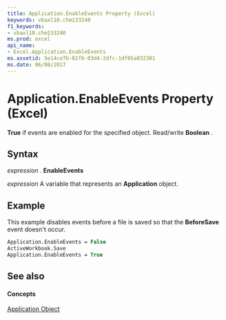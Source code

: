 ```yaml
---
title: Application.EnableEvents Property (Excel)
keywords: vbaxl10.chm133240
f1_keywords:
- vbaxl10.chm133240
ms.prod: excel
api_name:
- Excel.Application.EnableEvents
ms.assetid: 5e14ce7b-02f6-03d4-2dfc-1df05a032301
ms.date: 06/08/2017
---
```



# Application.EnableEvents Property (Excel)

 **True** if events are enabled for the specified object. Read/write **Boolean** .


## Syntax

 _expression_ . **EnableEvents**

 _expression_ A variable that represents an **Application** object.


## Example

This example disables events before a file is saved so that the  **BeforeSave** event doesn't occur.


```vb
Application.EnableEvents = False 
ActiveWorkbook.Save 
Application.EnableEvents = True
```


## See also


#### Concepts


[Application Object](Excel.Application(objec).md)

